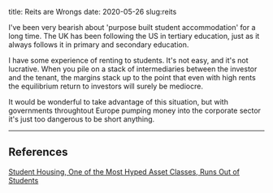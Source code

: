 title: Reits are Wrongs
date: 2020-05-26
slug:reits


I've been very bearish about 'purpose built student accommodation' for a long time. The UK has been following the US in tertiary education, just as it always follows it in primary and secondary education. 

I have some experience of renting to students. It's not easy, and it's not lucrative. When you pile on a stack of intermediaries between the investor and the tenant, the margins stack up to the point that even with high rents the equilibrium return to investors will surely be mediocre.

It would be wonderful to take advantage of this situation, but with governments throughtout Europe pumping money into the corporate sector it's just too dangerous to be short anything. 

---
## References
[Student Housing, One of the Most Hyped Asset Classes, Runs Out of Students](https://wolfstreet.com/2020/05/24/student-housing-one-of-the-most-hypes-asset-classes-runs-out-of-students/)
